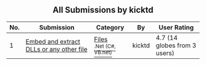 ﻿<div align="center">

## All Submissions by kicktd

</div>

No.  | Submission | Category | By   | User Rating
---- | ---------- | -------- | ---- | -----------
1 | [Embed and extract DLLs or any other file<br />](https://github.com/Planet-Source-Code/kicktd-embed-and-extract-dlls-or-any-other-file__10-4600) | [Files<br /><sup>.Net (C#, VB.net)</sup>](../ByCategory/files__10-2.md) | kicktd | 4.7 (14 globes from 3 users)
